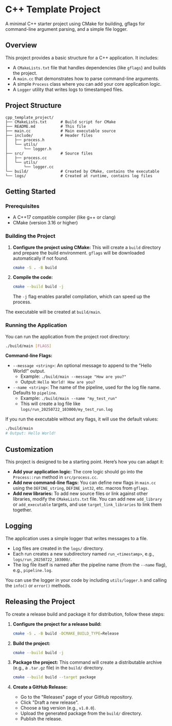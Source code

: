 # C++ Template Project

A minimal C++ starter project using CMake for building, gflags for command-line argument parsing, and a simple file logger.

## Overview

This project provides a basic structure for a C++ application. It includes:

*   A `CMakeLists.txt` file that handles dependencies (like `gflags`) and builds the project.
*   A `main.cc` that demonstrates how to parse command-line arguments.
*   A simple `Process` class where you can add your core application logic.
*   A `Logger` utility that writes logs to timestamped files.

## Project Structure

```
cpp_template_project/
├── CMakeLists.txt      # Build script for CMake
├── README.md           # This file
├── main.cc             # Main executable source
├── include/            # Header files
│   ├── process.h
│   └── utils/
│       └── logger.h
├── src/                # Source files
│   ├── process.cc
│   └── utils/
│       └── logger.cc
└── build/              # Created by CMake, contains the executable
└── logs/               # Created at runtime, contains log files
```

## Getting Started

### Prerequisites

*   A C++17 compatible compiler (like g++ or clang)
*   CMake (version 3.16 or higher)

### Building the Project

1.  **Configure the project using CMake:** This will create a `build` directory and prepare the build environment. `gflags` will be downloaded automatically if not found.
    ```bash
    cmake -S . -B build
    ```

2.  **Compile the code:**
    ```bash
    cmake --build build -j
    ```
    The `-j` flag enables parallel compilation, which can speed up the process.

The executable will be created at `build/main`.

### Running the Application

You can run the application from the project root directory:

```bash
./build/main [FLAGS]
```

**Command-line Flags:**

*   `--message <string>`: An optional message to append to the "Hello World!" output.
    *   Example: `./build/main --message "How are you?"`
    *   Output: `Hello World! How are you?`
*   `--name <string>`: The name of the pipeline, used for the log file name. Defaults to `pipeline`.
    *   Example: `./build/main --name "my_test_run"`
    *   This will create a log file like `logs/run_20250722_103000/my_test_run.log`

If you run the executable without any flags, it will use the default values:
```bash
./build/main
# Output: Hello World!
```

## Customization

This project is designed to be a starting point. Here’s how you can adapt it:

*   **Add your application logic:** The core logic should go into the `Process::run` method in `src/process.cc`.
*   **Add new command-line flags:** You can define new flags in `main.cc` using the `DEFINE_string`, `DEFINE_int32`, etc. macros from `gflags`.
*   **Add new libraries:** To add new source files or link against other libraries, modify the `CMakeLists.txt` file. You can add new `add_library` or `add_executable` targets, and use `target_link_libraries` to link them together.

## Logging

The application uses a simple logger that writes messages to a file.

*   Log files are created in the `logs/` directory.
*   Each run creates a new subdirectory named `run_<timestamp>`, e.g., `logs/run_20250722_103000/`.
*   The log file itself is named after the pipeline name (from the `--name` flag), e.g., `pipeline.log`.

You can use the logger in your code by including `utils/logger.h` and calling the `info()` or `error()` methods.

## Releasing the Project

To create a release build and package it for distribution, follow these steps:

1.  **Configure the project for a release build:**
    ```bash
    cmake -S . -B build -DCMAKE_BUILD_TYPE=Release
    ```

2.  **Build the project:**
    ```bash
    cmake --build build -j
    ```

3.  **Package the project:**
    This command will create a distributable archive (e.g., a `.tar.gz` file) in the `build/` directory.
    ```bash
    cmake --build build --target package
    ```

4.  **Create a GitHub Release:**
    - Go to the "Releases" page of your GitHub repository.
    - Click "Draft a new release".
    - Choose a tag version (e.g., `v1.0.0`).
    - Upload the generated package from the `build/` directory.
    - Publish the release.